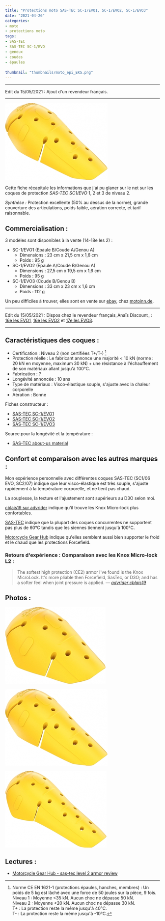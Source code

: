 ```yaml
---
title: "Protections moto SAS-TEC SC-1/EVO1, SC-1/EVO2, SC-1/EVO3"
date: "2021-04-26"
categories:
- moto
- protections moto
tags: 
- SAS-TEC
- SAS-TEC SC-1/EVO
- genoux
- coudes
- épaules

thumbnail: "thumbnails/moto_epi_EKS.png"
---
```


---

Edit du 15/05/2021 : Ajout d'un revendeur français.

---


![:right](sastec-sc1-evo2-new__EA-KB-SA_niv2__source_sastec.jpg)

Cette fiche récapitule les informations que j'ai pu glaner sur le net sur les coques de protection _SAS-TEC SC1/EVO_ 1, 2 et 3 de niveau 2.

_Synthèse :_ Protection excellente (50% au dessus de la norme), grande couverture des articulations, poids faible, aération correcte, et tarif raisonnable.


Commercialisation :
-------------------

3 modèles sont disponibles à la vente (14-18e les 2) :

- SC-1/EVO1 (Epaule B/Coude A/Genou A)
    - Dimensions : 23 cm x 21,5 cm x 1,6 cm
    - Poids : 95 g
- SC-1/EVO2 (Epaule A/Coude B/Genou A)
    - Dimensions : 27,5 cm x 19,5 cm x 1,6 cm
    - Poids : 95 g
- SC-1/EVO3 (Coude B/Genou B)
    - Dimensions : 33 cm x 23 cm x 1,6 cm
    - Poids : 112 g

Un peu difficiles à trouver, elles sont en vente sur [ebay](https://www.ebay.fr/sch/i.html?_from=R40&_nkw=sas+tec+evo&_sacat=0&LH_PrefLoc=3&_sop=15), chez [motoinn.de](https://www.motoin.de/search.php?keywords=evo&manuid%5B%5D=79).

---

Edit du 15/05/2021 : Dispos chez le revendeur français_Anaïs Discount_ : [16e les EVO1](https://www.anais-discount.com/protection-sastec-sc1-evo-xml-1158_1182-62281.html), [16e les EVO2](https://www.anais-discount.com/protection-sastec-sc1-evo-xml-1158_1182-62274.html) et [17e les EVO3](https://www.anais-discount.com/protection-sastec-sc1-evo-xml-1158_1182-62273.html).

---


Caractéristiques des coques :
-----------------------------

- Certification : Niveau 2 (non certifiées T+/T-) [^1]
- Protection réelle : Le fabricant annonce une majorité < 10 kN (norme : 20 kN en moyenne, maximum 30 kN) + une résistance à l'échauffement de son matériaux allant jusqu'à 100°C.
- Fabrication : ?
- Longévité annoncée : 10 ans
- Type de matériaux : Visco-élastique souple, s'ajuste avec la chaleur corporelle
- Aération : Bonne


Fiches constructeur :

- [SAS-TEC SC-1/EVO1](https://www.sas-tec.de/en/products/sc-1-evo1/)
- [SAS-TEC SC-1/EVO2](https://www.sas-tec.de/en/products/sc-1-evo2/)
- [SAS-TEC SC-1/EVO3](https://www.sas-tec.de/en/products/sc-1-evo3/)

Source pour la longévité et la température :

- [SAS-TEC about-us material](https://www.sas-tec.de/en/about-us/material/)

Confort et comparaison avec les autres marques : 
------------------------------------------------

Mon expérience personnelle avec différentes coques SAS-TEC (SC1/06 EVO, SC2/07) indique que leur visco-élastique est très souple, s'ajuste rapidement à la température corporelle, et ne tient pas chaud.

La souplesse, la texture et l'ajustement sont supérieurs au D3O selon moi.

[cblais19 sur advrider](https://advrider.com/f/threads/comfortable-knee-armor.1371777/#post-37833963) indique qu'il trouve les Knox Micro-lock plus confortables.

[SAS-TEC](https://www.sas-tec.de/en/about-us/material/) indique que la plupart des coques concurrentes ne supportent pas plus de 60°C tandis que les siennes tiennent jusqu'à 100°C.

[Motorcycle Gear Hub](https://www.mcgearhub.com/motorcycle-armor/sas-tec-level-2-armor-review-sc-1-evo-protectors-knees-elbows-shoulders/) indique qu'elles semblent aussi bien supporter le froid et le chaud que les protections Forcefield.

### Retours d'expérience : Comparaison avec les Knox Micro-lock L2 :

> The softest high protection (CE2) armor I've found is the Knox MicroLock. It's more pliable then Forcefield, SasTec, or D3O; and has a softer feel when joint pressure is applied. 
> — <cite>[advrider cblais19](https://advrider.com/f/threads/comfortable-knee-armor.1371777/#post-37833963)</cite>

Photos :
--------

![sastec-sc1-evo1-new__EA-KA-SB_niv2__source_sastec.jpg](sastec-sc1-evo1-new__EA-KA-SB_niv2__source_sastec.jpg)

![sastec-sc1-evo2-new__EA-KB-SA_niv2__source_sastec.jpg](sastec-sc1-evo2-new__EA-KB-SA_niv2__source_sastec.jpg)

![sastec-sc1-evo3-new__EB-KB_niv2__source_sastec.jpg](sastec-sc1-evo3-new__EB-KB_niv2__source_sastec.jpg)


Lectures :
----------

- [Motorcycle Gear Hub - sas-tec level 2 armor review](https://www.mcgearhub.com/motorcycle-armor/sas-tec-level-2-armor-review-sc-1-evo-protectors-knees-elbows-shoulders/)

[^1]: Norme CE EN 1621-1 (protections épaules, hanches, membres) : Un poids de 5 kg est lâché avec une force de 50 joules sur la pièce, 9 fois.<br />
Niveau 1 : Moyenne <35 kN. Aucun choc ne dépasse 50 kN.<br />
Niveau 2 : Moyenne <20 kN. Aucun choc ne dépasse 30 kN.<br />
T+ : La protection reste la même jusqu'à 40°C.<br />
T- : La protection reste la même jusqu'à -10°C.
